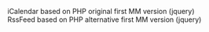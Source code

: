iCalendar based on PHP original first MM version (jquery)
<br>RssFeed based on PHP alternative first MM version (jquery)
